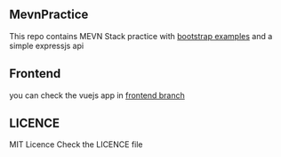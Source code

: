 ## MevnPractice

This repo contains MEVN Stack practice with [bootstrap examples](https://getbootstrap.com/docs/5.1/examples/) and a simple expressjs api

## Frontend

you can check the vuejs app in [frontend branch](https://github.com/Arkaikus/MevnPractice/tree/frontend)

## LICENCE

MIT Licence
Check the LICENCE file
